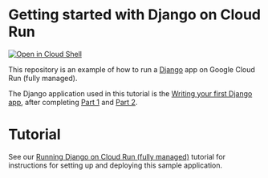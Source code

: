 # Getting started with Django on Cloud Run

[![Open in Cloud Shell][shell_img]][shell_link]

[shell_img]: http://gstatic.com/cloudssh/images/open-btn.png
[shell_link]: https://console.cloud.google.com/cloudshell/open?git_repo=https://github.com/GoogleCloudPlatform/python-docs-samples&page=editor&open_in_editor=run/django/README.md

This repository is an example of how to run a [Django](https://www.djangoproject.com/) 
app on Google Cloud Run (fully managed). 

The Django application used in this tutorial is the [Writing your first Django app](https://docs.djangoproject.com/en/3.2/#first-steps),
after completing [Part 1](https://docs.djangoproject.com/en/3.2/intro/tutorial01/) and [Part 2](https://docs.djangoproject.com/en/3.2/intro/tutorial02/).


# Tutorial
See our [Running Django on Cloud Run (fully managed)](https://cloud.google.com/python/django/run) tutorial for instructions for setting up and deploying this sample application.
